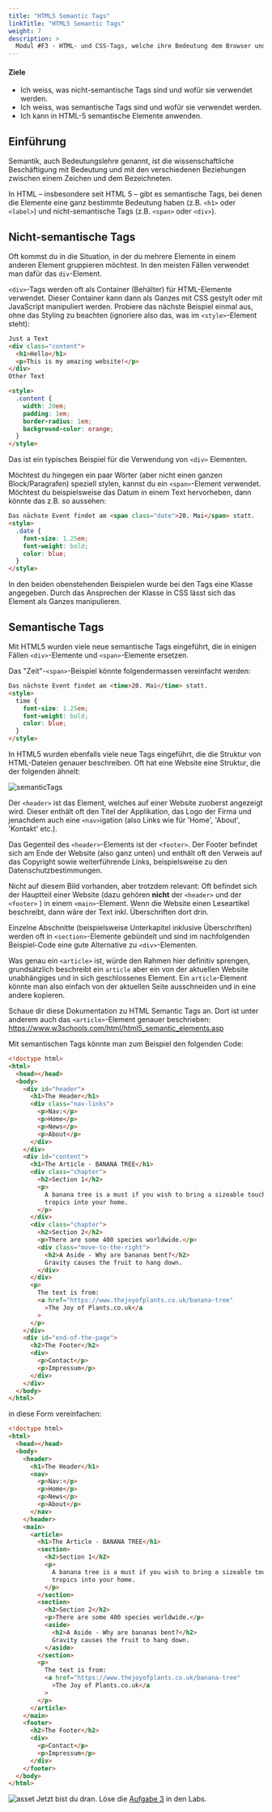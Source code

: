 ```yaml
---
title: "HTML5 Semantic Tags"
linkTitle: "HTML5 Semantic Tags"
weight: 7
description: >
  Modul #F3 - HTML- und CSS-Tags, welche ihre Bedeutung dem Browser und dem Entwickler beschreiben.
---
```


#### Ziele

- Ich weiss, was nicht-semantische Tags sind und wofür sie verwendet werden.
- Ich weiss, was semantische Tags sind und wofür sie verwendet werden.
- Ich kann in HTML-5 semantische Elemente anwenden.

## Einführung

Semantik, auch Bedeutungslehre genannt, ist die wissenschaftliche Beschäftigung mit Bedeutung und mit den verschiedenen Beziehungen zwischen einem Zeichen und dem Bezeichneten.

In HTML – insbesondere seit HTML 5 – gibt es semantische Tags, bei denen die Elemente eine ganz bestimmte Bedeutung haben (z.B. `<h1>` oder `<label>`) und nicht-semantische Tags (z.B. `<span>` oder `<div>`).

## Nicht-semantische Tags

Oft kommst du in die Situation, in der du mehrere Elemente in einem anderen Element gruppieren möchtest. In den meisten Fällen verwendet man dafür das `div`-Element.

`<div>`-Tags werden oft als Container (Behälter) für HTML-Elemente verwendet. Dieser Container kann dann als Ganzes mit CSS gestylt oder mit JavaScript manipuliert werden. Probiere das nächste Beispiel einmal aus, ohne das Styling zu beachten (ignoriere also das, was im `<style>`-Element steht):

```html
Just a Text
<div class="content">
  <h1>Hello</h1>
  <p>This is my amazing website!</p>
</div>
Other Text

<style>
  .content {
    width: 20em;
    padding: 1em;
    border-radius: 1em;
    background-color: orange;
  }
</style>
```

Das ist ein typisches Beispiel für die Verwendung von `<div>` Elementen.

Möchtest du hingegen ein paar Wörter (aber nicht einen ganzen Block/Paragrafen) speziell stylen, kannst du ein `<span>`-Element verwendet. Möchtest du beispielsweise das Datum in einem Text hervorheben, dann könnte das z.B. so aussehen:

```html
Das nächste Event findet am <span class="date">20. Mai</span> statt.
<style>
  .date {
    font-size: 1.25em;
    font-weight: bold;
    color: blue;
  }
</style>
```

In den beiden obenstehenden Beispielen wurde bei den Tags eine Klasse angegeben. Durch das Ansprechen der Klasse in CSS lässt sich das Element als Ganzes manipulieren.

## Semantische Tags

Mit HTML5 wurden viele neue semantische Tags eingeführt, die in einigen Fällen `<div>`-Elemente und `<span>`-Elemente ersetzen.

Das "Zeit"-`<span>`-Beispiel könnte folgendermassen vereinfacht werden:

```html
Das nächste Event findet am <time>20. Mai</time> statt.
<style>
  time {
    font-size: 1.25em;
    font-weight: bold;
    color: blue;
  }
</style>
```

In HTML5 wurden ebenfalls viele neue Tags eingeführt, die die Struktur von HTML-Dateien genauer beschreiben. Oft hat eine Website eine Struktur, die der folgenden ähnelt:

![semanticTags](https://www.w3schools.com/html/img_sem_elements.gif "Semantic Tags, die es seit HTML5 gibt")

Der `<header>` ist das Element, welches auf einer Website zuoberst angezeigt wird. Dieser enthält oft den Titel der Applikation, das Logo der Firma und jenachdem auch eine `<nav>`igation (also Links wie für 'Home', 'About', 'Kontakt' etc.).

Das Gegenteil des `<header>`-Elements ist der `<footer>`. Der Footer befindet sich am Ende der Website (also ganz unten) und enthält oft den Verweis auf das Copyright sowie weiterführende Links, beispielsweise zu den Datenschutzbestimmungen.

Nicht auf diesem Bild vorhanden, aber trotzdem relevant: Oft befindet sich der Hauptteil einer Website (dazu gehören **nicht** der `<header>` und der `<footer>` ) in einem `<main>`-Element. Wenn die Website einen Leseartikel beschreibt, dann wäre der Text inkl. Überschriften dort drin.

Einzelne Abschnitte (beispielsweise Unterkapitel inklusive Überschriften) werden oft in `<section>`-Elemente gebündelt und sind im nachfolgenden Beispiel-Code eine gute Alternative zu `<div>`-Elementen.

Was genau ein `<article>` ist, würde den Rahmen hier definitiv sprengen, grundsätzlich beschreibt ein `article` aber ein von der aktuellen Website unabhängiges und in sich geschlossenes Element. Ein `article`-Element könnte man also einfach von der aktuellen Seite ausschneiden und in eine andere kopieren.

Schaue dir diese Dokumentation zu HTML Semantic Tags an. Dort ist unter anderem auch das `<article>`-Element genauer beschrieben: https://www.w3schools.com/html/html5_semantic_elements.asp

Mit semantischen Tags könnte man zum Beispiel den folgenden Code:

```html
<!doctype html>
<html>
  <head></head>
  <body>
    <div id="header">
      <h1>The Header</h1>
      <div class="nav-links">
        <p>Nav:</p>
        <p>Home</p>
        <p>News</p>
        <p>About</p>
      </div>
    </div>
    <div id="content">
      <h1>The Article - BANANA TREE</h1>
      <div class="chapter">
        <h2>Section 1</h2>
        <p>
          A banana tree is a must if you wish to bring a sizeable touch of the
          tropics into your home.
        </p>
      </div>
      <div class="chapter">
        <h2>Section 2</h2>
        <p>There are some 400 species worldwide.</p>
        <div class="move-to-the-right">
          <h2>A Aside - Why are bananas bent?</h2>
          Gravity causes the fruit to hang down.
        </div>
      </div>
      <p>
        The text is from:
        <a href="https://www.thejoyofplants.co.uk/banana-tree"
          >The Joy of Plants.co.uk</a
        >
      </p>
    </div>
    <div id="end-of-the-page">
      <h2>The Footer</h2>
      <div>
        <p>Contact</p>
        <p>Impressum</p>
      </div>
    </div>
  </body>
</html>
```

in diese Form vereinfachen:

```html
<!doctype html>
<html>
  <head></head>
  <body>
    <header>
      <h1>The Header</h1>
      <nav>
        <p>Nav:</p>
        <p>Home</p>
        <p>News</p>
        <p>About</p>
      </nav>
    </header>
    <main>
      <article>
        <h1>The Article - BANANA TREE</h1>
        <section>
          <h2>Section 1</h2>
          <p>
            A banana tree is a must if you wish to bring a sizeable touch of the
            tropics into your home.
          </p>
        </section>
        <section>
          <h2>Section 2</h2>
          <p>There are some 400 species worldwide.</p>
          <aside>
            <h2>A Aside - Why are bananas bent?</h2>
            Gravity causes the fruit to hang down.
          </aside>
        </section>
        <p>
          The text is from:
          <a href="https://www.thejoyofplants.co.uk/banana-tree"
            >The Joy of Plants.co.uk</a
          >
        </p>
      </article>
    </main>
    <footer>
      <h2>The Footer</h2>
      <div>
        <p>Contact</p>
        <p>Impressum</p>
      </div>
    </footer>
  </body>
</html>
```

![asset](/images/hint.png) Jetzt bist du dran. Löse die [Aufgabe 3](../../../../labs/web/html_css/01_html#aufgabe-3---dokument-als-html) in den Labs.
